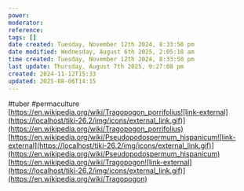 ```yaml
---
power: 
moderator: 
reference: 
tags: []
date created: Tuesday, November 12th 2024, 8:33:50 pm
date modified: Wednesday, August 6th 2025, 2:05:18 am
time created: Tuesday, November 12th 2024, 8:33:50 pm
last update: Thursday, August 7th 2025, 9:27:08 pm
created: 2024-11-12T15:33
updated: 2025-08-06T14:15
---
```

#tuber #permaculture 
[https://en.wikipedia.org/wiki/Tragopogon_porrifolius![link-external](https://localhost/tiki-26.2/img/icons/external_link.gif)](https://en.wikipedia.org/wiki/Tragopogon_porrifolius)  
[https://en.wikipedia.org/wiki/Pseudopodospermum_hispanicum![link-external](https://localhost/tiki-26.2/img/icons/external_link.gif)](https://en.wikipedia.org/wiki/Pseudopodospermum_hispanicum)  
[https://en.wikipedia.org/wiki/Tragopogon![link-external](https://localhost/tiki-26.2/img/icons/external_link.gif)](https://en.wikipedia.org/wiki/Tragopogon)
